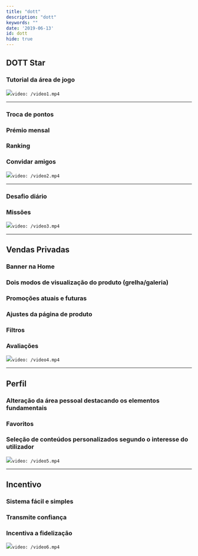 ```yaml
---
title: "dott"
description: "dott"
keywords: ""
date: '2019-06-13'
id: dott
hide: true
---
```

<h2>DOTT Star</h2>
<h3>Tutorial da área de jogo</h3>

<span><img src="/iphone5s.png" />`video: /video1.mp4`</span>

<hr />

<h3>Troca de pontos</h3>
<h3>Prémio mensal</h3>
<h3>Ranking</h3>
<h3>Convidar amigos</h3>

<span><img src="/iphone5s.png"/>`video: /video2.mp4`</span>

<hr />

<h3>Desafio diário</h3>
<h3>Missões</h3>

<span><img src="/iphone5s.png"/>`video: /video3.mp4`</span>

<hr />

<h2>Vendas Privadas</h2>
<h3>Banner na Home</h3>
<h3>Dois modos de visualização do produto (grelha/galeria)</h3>
<h3>Promoções atuais e futuras</h3>
<h3>Ajustes da página de produto</h3>
<h3>Filtros</h3>
<h3>Avaliações</h3>

<span><img src="/iphone5s.png"/>`video: /video4.mp4`</span>

<hr />

<h2>Perfil</h2>
<h3>Alteração da área pessoal destacando os elementos fundamentais</h3>
<h3>Favoritos</h3>
<h3>Seleção de conteúdos personalizados segundo o interesse do utilizador</h3>

<span><img src="/iphone5s.png"/>`video: /video5.mp4`</span>

<hr />

<h2>Incentivo</h2>
<h3>Sistema fácil e simples</h3>
<h3>Transmite confiança</h3>
<h3>Incentiva a fidelização</h3>

<span><img src="/iphone5s.png"/>`video: /video6.mp4`</span>
